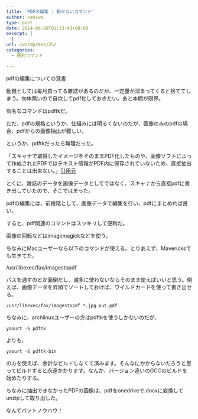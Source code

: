 ```yaml
---
title: 'PDFの編集 : 動かないコマンド'
author: naniwa
type: post
date: 2014-06-28T01:13:43+00:00
excerpt: |
  |
url: /wordpress/25/
categories:
  - 便利コマンド

---
```

pdfの編集についての覚書

動機としては毎月買ってる雑誌があるのだが、一定量が溜まってくると捨ててしまう。勿体無いので自炊してpdf化しておきたい。あと本棚が限界。

有名なコマンドはpdftkだ。
  
ただ、pdfの規格というか、仕組みには明るくないのだが、画像のみのpdfの場合、pdfからの画像抽出が難しい。
  
というか、pdftkだったら無理だった。

「スキャナで取得したイメージをそのままPDF化したものや、画像ソフトによって作成されたPDFではテキスト情報がPDF内に保存されていないため、直接抽出することは出来ない。」[引用元][1]

とくに、雑誌のデータを画像データとしてではなく、スキャナから直接pdfに書き出していたので、そこではまった。
  
pdfの編集には、前段階として、画像データで編集を行い、pdfにまとめれば良い。
  
すると、pdf関連のコマンドはスッキリして便利だ。
  
画像の回転などはimagemagickなどを使う。

ちなみにMacユーザーなら以下のコマンドが使える。とりあえず、Mavericksでも生きてた。
  
/usr/libexec/fax/imagestopdf
  
パスを通すのとか面倒だし、滅多に使わないならそのまま使えばいいと思う。例えば、画像データを昇順でソートしておけば、ワイルドカードを使って書き出せる。

`/usr/libexec/fax/imagestopdf *.jpg out.pdf`

ちなみに、archlinuxユーザーの方はpdftkを使うしかないのだが、
  
`yaourt -S pdftk`
  
よりも、
  
`yaourt -S pdftk-bin`
  
の方を使えば、余計なビルドしなくて済みます。そんなにかからないだろうと思ってビルドすると永遠かかります。なんか、バージョン違いのGCCのビルドを始めたりする。

ちなみに抽出できなかったPDFの画像は、pdfをonedriveで.docxに変換してunzipして取り出した。
  
なんてバットノウハウ！

 [1]: http://www.takamagahara.info/2009/0121